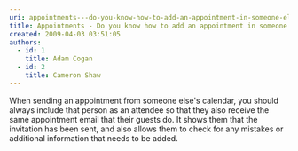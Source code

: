 ```yaml
---
uri: appointments---do-you-know-how-to-add-an-appointment-in-someone-elses-calendar
title: Appointments - Do you know how to add an appointment in someone else's calendar?
created: 2009-04-03 03:51:05
authors:
  - id: 1
    title: Adam Cogan
  - id: 2
    title: Cameron Shaw
---
```





<span class='intro'> ​​When sending an appointment from someone else's calendar, you should always include that person as an attendee so that they also receive the same appointment email that their guests do. It shows them that the invitation has been sent, and also allows them to check for any mistakes or additional information that needs to be added.
<br> </span>




